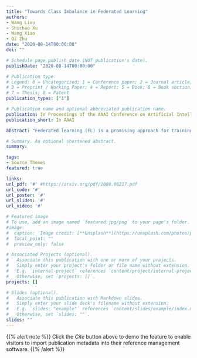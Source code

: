 ```yaml
---
title: "Towards Class Imbalance in Federated Learning"
authors:
- Wang Lixu
- Shichao Xu
- Wang Xiao
- Qi Zhu
date: "2020-08-14T00:00:00"
doi: ""

# Schedule page publish date (NOT publication's date).
publishDate: "2020-08-14T00:00:00"

# Publication type.
# Legend: 0 = Uncategorized; 1 = Conference paper; 2 = Journal article;
# 3 = Preprint / Working Paper; 4 = Report; 5 = Book; 6 = Book section;
# 7 = Thesis; 8 = Patent
publication_types: ["1"]

# Publication name and optional abbreviated publication name.
publication: In Proceedings of the AAAI Conference on Artificial Intelligence
publication_short: In AAAI

abstract: "Federated learning (FL) is a promising approach for training decentralized data located on local client devices while improving efficiency and privacy. However, the distribution and quantity of the training data on the clients' side may lead to significant challenges such as data imbalance and non-IID (non-independent and identically distributed) data, which could greatly impact the performance of the common model. While much effort has been devoted to helping FL models converge when encountering non-IID data, the imbalance issue has not been sufficiently addressed. In particular, as FL training is executed by exchanging gradients in an encrypted form, the training data is not completely observable to either clients or server, and previous methods for data imbalance do not perform well for FL. Therefore, it is crucial to design new methods for detecting data imbalance in FL and mitigating its impact. In this work, we propose a monitoring scheme that can infer the composition proportion of training data for each FL round, and design a new loss function -- Ratio Loss to mitigate the impact of the imbalance. Our experiments demonstrate the importance of detecting data imbalance and taking measures as early as possible in FL training, and the effectiveness of our method in mitigating the impact. Our method is shown to significantly outperform previous methods, while maintaining client privacy."

# Summary. An optional shortened abstract.
summary:

tags:
- Source Themes
featured: true

links:
url_pdf: '#' #https://arxiv.org/pdf/2008.06217.pdf
url_code: '#'
url_poster: '#'
url_slides: '#'
url_video: '#'

# Featured image
# To use, add an image named `featured.jpg/png` to your page's folder.
#image:
#  caption: 'Image credit: [**Unsplash**](https://unsplash.com/photos/pLCdAaMFLTE)'
#  focal_point: ""
#  preview_only: false

# Associated Projects (optional).
#   Associate this publication with one or more of your projects.
#   Simply enter your project's folder or file name without extension.
#   E.g. `internal-project` references `content/project/internal-project/index.md`.
#   Otherwise, set `projects: []`.
projects: []

# Slides (optional).
#   Associate this publication with Markdown slides.
#   Simply enter your slide deck's filename without extension.
#   E.g. `slides: "example"` references `content/slides/example/index.md`.
#   Otherwise, set `slides: ""`.
slides: ""
---
```



{{% alert note %}}
Click the *Cite* button above to demo the feature to enable visitors to import publication metadata into their reference management software.
{{% /alert %}}
